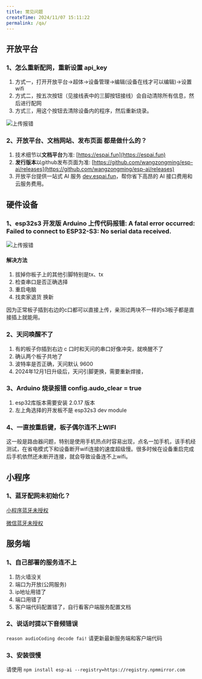 ```yaml
---
title: 常见问题
createTime: 2024/11/07 15:11:22
permalink: /qa/
---
```

 
## 开放平台
### 1、怎么重新配网，重新设置 api_key

1. 方式一，打开开放平台->超体->设备管理->编辑(设备在线才可以编辑)->设置wifi
2. 方式二，按五次按钮（见接线表中的三脚按钮接线）会自动清除所有信息，然后进行配网
3. 方式三，用这个按钮去清除设备内的程序，然后重新烧录。

![上传报错](/images/qa/clear-flash.png)

### 2、开放平台、文档网站、发布页面 都是做什么的？ 

1. 技术细节以**文档平台**为准: [https://espai.fun](https://espai.fun)  
2. **发行版本**以github发布页面为准: [https://github.com/wangzongming/esp-ai/releases](https://github.com/wangzongming/esp-ai/releases)    
3. 开放平台提供一站式 AI 服务 [dev.espai.fun](dev.espai.fun)，帮你省下高昂的 AI 接口费用和云服务费用。   

## 硬件设备

### 1、esp32s3 开发版 Arduino 上传代码报错: A fatal error occurred: Failed to connect to ESP32-S3: No serial data received.

![上传报错](/images/qa/upload-error.jpg)

#### 解决方法
1. 拔掉你板子上的其他引脚特别是tx、tx
2. 检查串口是否正确选择
3. 重启电脑
4. 找卖家退货 换新 

因为正常板子插到右边的c口都可以直接上传，亲测过两块不一样的s3板子都是直接插上就能用。

### 2、天问唤醒不了

1. 有的板子你插到右边 c 口时和天问的串口好像冲突，就唤醒不了
2. 确认两个板子共地了
3. 波特率是否正确，天问默认 9600
4. 2024年12月1日升级后，天问引脚更换，需要重新焊接，

### 3、Arduino 烧录报错 config.audo_clear = true
1. esp32库版本需要安装 2.0.17 版本
2. 左上角选择的开发板不是 esp32s3 dev module

[//]: # (### 4、天问唤醒词怎么改？)
[//]: # (跟着视频操作 [http://twen51.com/new/twen51/coursePlayCloud.php?id=24&info_id=217])


### 4、一直按重启键，板子偶尔连不上WIFI 

这一般是路由器问题，特别是使用手机热点时容易出现，点名一加手机，该手机经测试，在省电模式下和设备断开wifi连接的速度超级慢。很多时候在设备重启完成后手机依然还未断开连接，就会导致设备连不上wifi。

## 小程序

### 1、蓝牙配网未初始化？

[小程序蓝牙未授权](https://esp-ai2.oss-cn-beijing.aliyuncs.com/qa/%E5%B0%8F%E7%A8%8B%E5%BA%8F%E8%93%9D%E7%89%99%E6%9C%AA%E6%8E%88%E6%9D%83.mp4)

[微信蓝牙未授权](https://esp-ai2.oss-cn-beijing.aliyuncs.com/qa/%E5%BE%AE%E4%BF%A1%E8%93%9D%E7%89%99%E6%9C%AA%E6%8E%88%E6%9D%83.mp4)

## 服务端

### 1、自己部署的服务连不上
1. 防火墙没关
2. 端口为开放(公网服务)
3. ip地址用错了
4. 端口用错了
5. 客户端代码配置错了，自行看客户端服务配置文档

### 2、说话时提以下音频错误
`reason audioCoding decode fai!`
请更新最新服务端和客户端代码
 
### 3、安装很慢
请使用 `npm install esp-ai --registry=https://registry.npmmirror.com`
